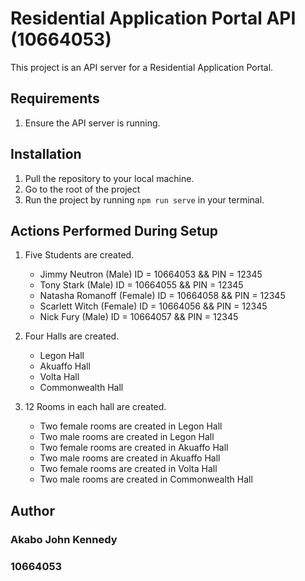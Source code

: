 # Residential Application Portal API (10664053)

This project is an API server for a Residential Application Portal.

## Requirements
1. Ensure the API server is running.

## Installation
1. Pull the repository to your local machine.
2. Go to the root of the project 
3. Run the project by running ```npm run serve``` in your terminal.

## Actions Performed During Setup
1. Five Students are created.
   - Jimmy Neutron (Male) ID = 10664053 && PIN = 12345
   - Tony Stark (Male) ID = 10664055 && PIN = 12345
   - Natasha Romanoff (Female) ID = 10664058 && PIN = 12345
   - Scarlett Witch (Female) ID = 10664056 && PIN = 12345
   - Nick Fury (Male) ID = 10664057 && PIN = 12345
2. Four Halls are created.
   - Legon Hall
   - Akuaffo Hall
   - Volta Hall
   - Commonwealth Hall

3. 12 Rooms in each hall are created.
   - Two female rooms are created in Legon Hall
   - Two male rooms are created in Legon Hall
   - Two female rooms are created in Akuaffo Hall
   - Two male rooms are created in Akuaffo Hall
   - Two female rooms are created in Volta Hall
   - Two male rooms are created in Commonwealth Hall


## Author
### Akabo John Kennedy
### 10664053
